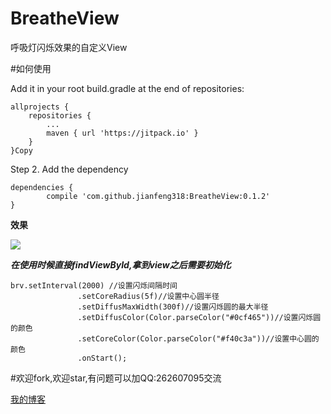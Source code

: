 # BreatheView
呼吸灯闪烁效果的自定义View


#如何使用


Add it in your root build.gradle at the end of repositories:

	allprojects {
		repositories {
			...
			maven { url 'https://jitpack.io' }
		}
	}Copy
Step 2. Add the dependency

	dependencies {
	        compile 'com.github.jianfeng318:BreatheView:0.1.2'
	}

**效果**

![](https://github.com/jianfeng318/BreatheView/blob/master/screenshots/demo.gif)



***在使用时候直接findViewById,拿到view之后需要初始化***

 ```
 brv.setInterval(2000) //设置闪烁间隔时间
                .setCoreRadius(5f)//设置中心圆半径
                .setDiffusMaxWidth(300f)//设置闪烁圆的最大半径
                .setDiffusColor(Color.parseColor("#0cf465"))//设置闪烁圆的颜色
                .setCoreColor(Color.parseColor("#f40c3a"))//设置中心圆的颜色
                .onStart();
 ```

#欢迎fork,欢迎star,有问题可以加QQ:262607095交流

[我的博客](http://www.jianshu.com/u/0b440912217a)
